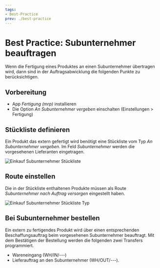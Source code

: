 ```yaml
---
tags:
- Best-Practice
prev: ./best-practice
---
```


# Best Practice: Subunternehmer beauftragen

Wenn die Fertigung eines Produktes an einen Subunternehmer übertragen wird, dann sind in der Auftragsabwicklung die folgenden Punkte zu berücksichtigen.

## Vorbereitung

* App *Fertigung (mrp)* installieren
* Die Option *An Subunternehmer vergeben* einschalten (Einstellungen > Fertigung)

## Stückliste definieren

Ein Produkt das extern gefertigt wird benötigt eine Stückliste vom Typ *An Subunternehmer vergeben*. Im Feld *Subunternehmer* werden die vorgesehenen Lieferanten eingetragen.

![Einkauf Subunternehmer Stückliste](assets/Einkauf%20Subunternehmer%20Stückliste.png)

## Route einstellen

Die in der Stückliste enthaltenen Produkte müssen als Route *Subunternehmer nach Auftrag versorgen* eingestellt haben.

![Einkauf Subunternehmer Stückliste Typ](assets/Einkauf%20Subunternehmer%20Stückliste%20Typ.png)

## Bei Subunternehmer bestellen

Ein extern zu fertigendes Produkt wird über einen entsprechenden Beschaffungsauftrag beim vorgesehenen Subunternehmer beauftragt. Mit dem Bestätigen der Bestellung werden die folgenden zwei Transfers programmiert.

* Wareneingang (WH/IN/---) 
* Lieferauftrag an den Subunternehmer (WH/OUT/---).